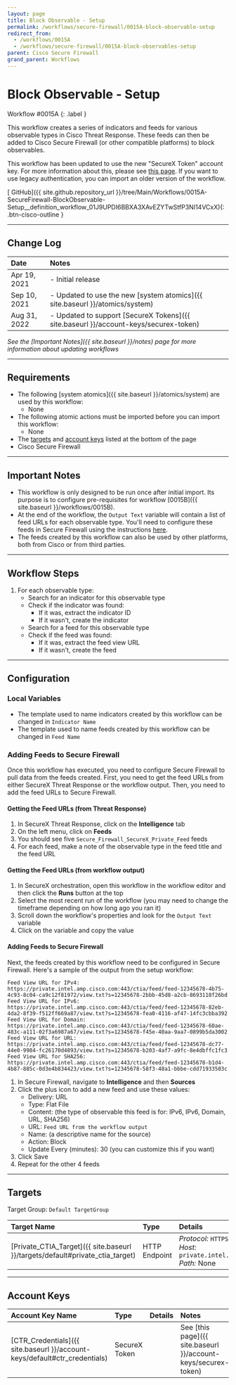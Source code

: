 ```yaml
---
layout: page
title: Block Observable - Setup
permalink: /workflows/secure-firewall/0015A-block-observable-setup
redirect_from:
  - /workflows/0015A
  - /workflows/secure-firewall/0015A-block-observables-setup
parent: Cisco Secure Firewall
grand_parent: Workflows
---
```


# Block Observable - Setup
<div markdown="1">
Workflow #0015A
{: .label }
</div>

This workflow creates a series of indicators and feeds for various observable types in Cisco Threat Response. These feeds can then be added to Cisco Secure Firewall (or other compatible platforms) to block observables.

<div class="cisco-alert cisco-alert-info"><i class="fa fa-info-circle mr-1 cisco-icon-info"></i> This workflow has been updated to use the new "SecureX Token" account key. For more information about this, please see <a href="{{ site.baseurl }}/account-keys/securex-token">this page</a>. If you want to use legacy authentication, you can import an older version of the workflow.</div>

[<i class="fab fa-github"></i> GitHub]({{ site.github.repository_url }}/tree/Main/Workflows/0015A-SecureFirewall-BlockObservable-Setup__definition_workflow_01J9UPDI6BBXA3XAvEZYTwStfP3NI14VCxX){: .btn-cisco-outline }

---

## Change Log

| Date | Notes |
|:-----|:------|
| Apr 19, 2021 | - Initial release |
| Sep 10, 2021 | - Updated to use the new [system atomics]({{ site.baseurl }}/atomics/system) |
| Aug 31, 2022 | - Updated to support [SecureX Tokens]({{ site.baseurl }}/account-keys/securex-token) |

_See the [Important Notes]({{ site.baseurl }}/notes) page for more information about updating workflows_

---

## Requirements
* The following [system atomics]({{ site.baseurl }}/atomics/system) are used by this workflow:
	* None
* The following atomic actions must be imported before you can import this workflow:
	* None
* The [targets](#targets) and [account keys](#account-keys) listed at the bottom of the page
* Cisco Secure Firewall

---

## Important Notes
* This workflow is only designed to be run once after initial import. Its purpose is to configure pre-requisites for workflow [0015B]({{ site.baseurl }}/workflows/0015B).
* At the end of the workflow, the `Output Text` variable will contain a list of feed URLs for each observable type. You'll need to configure these feeds in Secure Firewall using the instructions [here](#adding-feeds-to-secure-firewall).
* The feeds created by this workflow can also be used by other platforms, both from Cisco or from third parties.

---

## Workflow Steps
1. For each observable type:
	* Search for an indicator for this observable type
	* Check if the indicator was found:
		* If it was, extract the indicator ID
		* If it wasn't, create the indicator
	* Search for a feed for this observable type
	* Check if the feed was found:
		* If it was, extract the feed view URL
		* If it wasn't, create the feed

---

## Configuration

### Local Variables
* The template used to name indicators created by this workflow can be changed in `Indicator Name`
* The template used to name feeds created by this workflow can be changed in `Feed Name`

### Adding Feeds to Secure Firewall
Once this workflow has executed, you need to configure Secure Firewall to pull data from the feeds created. First, you need to get the feed URLs from either SecureX Threat Response or the workflow output. Then, you need to add the feed URLs to Secure Firewall.

#### Getting the Feed URLs (from Threat Response)
1. In SecureX Threat Response, click on the **Intelligence** tab
1. On the left menu, click on **Feeds**
1. You should see five `Secure_Firewall_SecureX_Private_Feed` feeds
1. For each feed, make a note of the observable type in the feed title and the feed URL

#### Getting the Feed URLs (from workflow output)
1. In SecureX orchestration, open this workflow in the workflow editor and then click the **Runs** button at the top
1. Select the most recent run of the workflow (you may need to change the timeframe depending on how long ago you ran it)
1. Scroll down the workflow's properties and look for the `Output Text` variable
1. Click on the variable and copy the value

#### Adding Feeds to Secure Firewall
Next, the feeds created by this workflow need to be configured in Secure Firewall. Here's a sample of the output from the setup workflow:
```
Feed View URL for IPv4: https://private.intel.amp.cisco.com:443/ctia/feed/feed-12345678-4b75-4c93-8c04-ca9c12f81972/view.txt?s=12345678-2bbb-45d8-a2cb-8693118f26bd
Feed View URL for IPv6: https://private.intel.amp.cisco.com:443/ctia/feed/feed-12345678-82eb-4da2-8f39-f512ff669a87/view.txt?s=12345678-fea0-4116-af47-14fc3cbba392
Feed View URL for Domain: https://private.intel.amp.cisco.com:443/ctia/feed/feed-12345678-60ae-483c-a111-02f3a6987a67/view.txt?s=12345678-f45e-40aa-9aa7-0899b5da3002
Feed View URL for URL: https://private.intel.amp.cisco.com:443/ctia/feed/feed-12345678-dc77-44e0-9984-fc26170d4893/view.txt?s=12345678-b203-4af7-a9fc-8e4dbffc1fc3
Feed View URL for SHA256: https://private.intel.amp.cisco.com:443/ctia/feed/feed-12345678-b1d4-4b87-885c-0d3e4b834423/view.txt?s=12345678-58f3-48a1-bbbe-cdd71933503c
```

1. In Secure Firewall, navigate to **Intelligence** and then **Sources**
1. Click the plus icon to add a new feed and use these values:
	* Delivery: URL
	* Type: Flat File
	* Content: (the type of observable this feed is for: IPv6, IPv6, Domain, URL, SHA256)
	* URL: `Feed URL from the workflow output`
	* Name: (a descriptive name for the source)
	* Action: Block
	* Update Every (minutes): 30 (you can customize this if you want)
1. Click Save
1. Repeat for the other 4 feeds

---

## Targets
Target Group: `Default TargetGroup`

| Target Name | Type | Details | Account Keys | Notes |
|:------------|:-----|:--------|:-------------|:------|
| [Private_CTIA_Target]({{ site.baseurl }}/targets/default#private_ctia_target) | HTTP Endpoint | _Protocol:_ `HTTPS`<br />_Host:_ `private.intel.amp.cisco.com`<br />_Path:_ None | CTR_Credentials | Created by default |

---

## Account Keys

| Account Key Name | Type | Details | Notes |
|:-----------------|:-----|:--------|:------|
| [CTR_Credentials]({{ site.baseurl }}/account-keys/default#ctr_credentials) | SecureX Token | | See [this page]({{ site.baseurl }}/account-keys/securex-token) |
